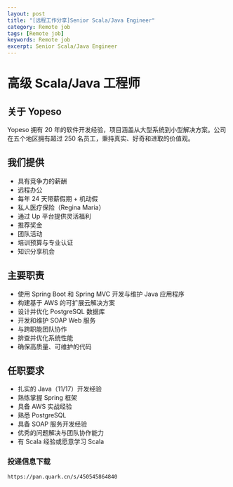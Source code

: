 ```yaml
---
layout: post
title: "[远程工作分享]Senior Scala/Java Engineer"
category: Remote job
tags: [Remote job]
keywords: Remote job
excerpt: Senior Scala/Java Engineer
---
```


# 高级 Scala/Java 工程师

## 关于 Yopeso
Yopeso 拥有 20 年的软件开发经验，项目涵盖从大型系统到小型解决方案。公司在五个地区拥有超过 250 名员工，秉持真实、好奇和进取的价值观。

## 我们提供
- 具有竞争力的薪酬
- 远程办公
- 每年 24 天带薪假期 + 机动假
- 私人医疗保险（Regina Maria）
- 通过 Up 平台提供灵活福利
- 推荐奖金
- 团队活动
- 培训预算与专业认证
- 知识分享机会

## 主要职责
- 使用 Spring Boot 和 Spring MVC 开发与维护 Java 应用程序
- 构建基于 AWS 的可扩展云解决方案
- 设计并优化 PostgreSQL 数据库
- 开发和维护 SOAP Web 服务
- 与跨职能团队协作
- 排查并优化系统性能
- 确保高质量、可维护的代码

## 任职要求
- 扎实的 Java（11/17）开发经验
- 熟练掌握 Spring 框架
- 具备 AWS 实战经验
- 熟悉 PostgreSQL
- 具备 SOAP 服务开发经验
- 优秀的问题解决与团队协作能力
- 有 Scala 经验或愿意学习 Scala

### 投递信息下载

    https://pan.quark.cn/s/450545864840

